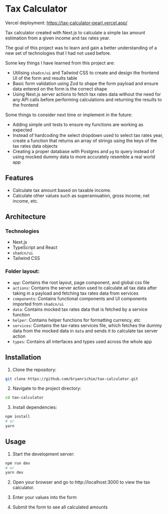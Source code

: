 # Tax Calculator

Vercel deployment:
https://tax-calculator-pearl.vercel.app/

Tax calculator created with Next.js to calculate a simple tax amount estimation from a given income and tax rates year.

The goal of this project was to learn and gain a better understanding of a new set of technologies that I had not used before.

Some key things I have learned from this project are:

- Utilising `shadcn/ui` and Tailwind CSS to create and design the frontend UI of the form and results table
- Basic form validation using Zod to shape the form payload and ensure data entered on the form is the correct shape
- Using Next.js server actions to fetch tax rates data without the need for any API calls before performing calculations and returning the results to the frontend

Some things to consider next time or implement in the future:

- Adding simple unit tests to ensure my functions are working as expected
- Instead of hardcoding the select dropdown used to select tax rates year, create a function that returns an array of strings using the keys of the tax rates data objects
- Creating a proper database with Postgres and `pg` to query instead of using mocked dummy data to more accurately resemble a real world app

## Features

- Calculate tax amount based on taxable income.
- Calculate other values such as superannuation, gross income, net income, etc.

## Architecture

### Technologies

- Next.js
- TypeScript and React
- `shadcn/ui`
- Tailwind CSS

### Folder layout:

- `app`: Contains the root layout, page component, and global css file
- `actions`: Contains the server action used to calculate all tax data after taking in a payload and fetching tax rates data from services
- `components`: Contains functional components and UI components imported from `shadcn/ui`
- `data`: Contains mocked tax rates data that is fetched by a service function
- `helper`: Contains helper functions for formatting currency, etc
- `services`: Contains the tax-rates services file, which fetches the dummy data from the mocked data in `data` and sends it to calculate tax server action
- `types`: Contains all interfaces and types used across the whole app

## Installation

1. Clone the repository:

```bash
git clone https://github.com/bryanrichie/tax-calculator.git
```

2. Navigate to the project directory:

```bash
cd tax-calculator
```

3. Install dependencies:

```bash
npm install
# or
yarn
```

## Usage

1. Start the development server:

```bash
npm run dev
# or
yarn dev
```

2. Open your browser and go to http://localhost:3000 to view the tax calculator.

3. Enter your values into the form

4. Submit the form to see all calculated amounts
